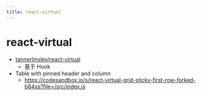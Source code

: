 ```yaml
---
title: react-virtual
---
```


# react-virtual

- [tannerlinsley/react-virtual](https://github.com/tannerlinsley/react-virtual)
  - 基于 Hook
- Table with pinned header and column
  - https://codesandbox.io/s/react-virtual-grid-sticky-first-row-forked-b64ss?file=/src/index.js
